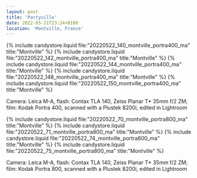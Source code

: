 ```yaml
---
layout: post
title: 'Partyville'
date: 2022-05-21T23:24+0100
location: 'Montville, France'
---
```


{% include candystore.liquid file:"20220522_140_montville_portra400_ma" title:"Montville" %}
{% include candystore.liquid file:"20220522_142_montville_portra400_ma" title:"Montville" %}
{% include candystore.liquid file:"20220522_144_montville_portra400_ma" title:"Montville" %}
{% include candystore.liquid file:"20220522_148_montville_portra400_ma" title:"Montville" %}
{% include candystore.liquid file:"20220522_150_montville_portra400_ma" title:"Montville" %}

Camera: Leica M-A, flash: Contax TLA 140, Zeiss Planar T\* 35mm f/2 ZM; film: Kodak Portra 400, scanned with a Plustek 8200i, edited in Lightroom

{% include candystore.liquid file:"20220522_70_montville_portra800_ma" title:"Montville" %}
{% include candystore.liquid file:"20220522_71_montville_portra800_ma" title:"Montville" %}
{% include candystore.liquid file:"20220522_74_montville_portra800_ma" title:"Montville" %}
{% include candystore.liquid file:"20220522_75_montville_portra800_ma" title:"Montville" %}

Camera: Leica M-A, flash: Contax TLA 140, Zeiss Planar T\* 35mm f/2 ZM; film: Kodak Portra 800, scanned with a Plustek 8200i, edited in Lightroom
